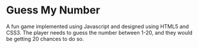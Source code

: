 # Guess My Number
 A fun game implemented using Javascript and designed using HTML5 and CSS3. The player needs to guess the number between 1-20, and they would be getting 20 chances to do so.

